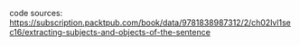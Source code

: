 code sources: https://subscription.packtpub.com/book/data/9781838987312/2/ch02lvl1sec16/extracting-subjects-and-objects-of-the-sentence
